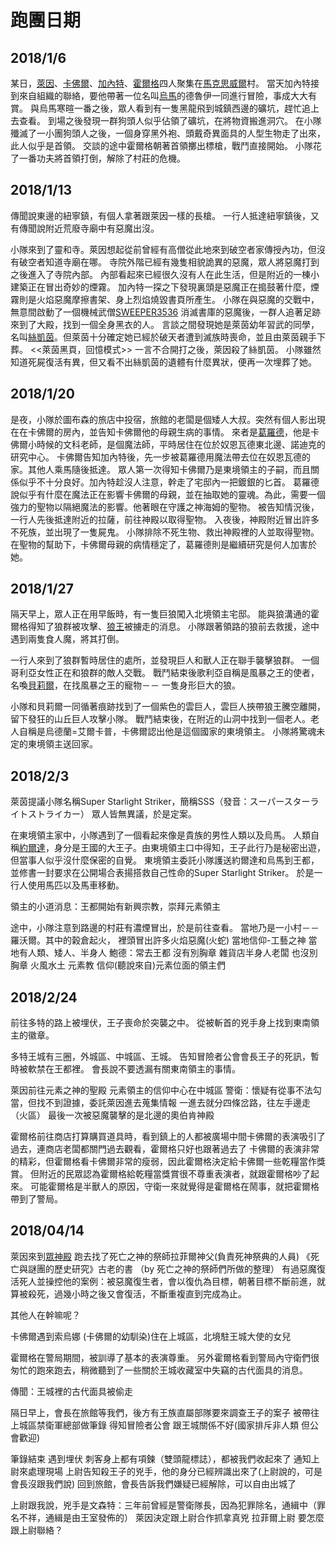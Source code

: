 <!-- TITLE: 流水帳 -->
<!-- SUBTITLE: 超隨便跑團流水帳，但是會慢慢變成文章…吧！ -->

# 跑團日期
## 2018/1/6
某日，[萊因](/角色/萊因)、[卡佛爾](/角色/卡佛爾)、[加內特](/角色/加內特)、[霍爾格](/角色/霍爾格)四人聚集在[馬克思威爾](/地理/馬克思威爾)村。
當天加內特接到來自組織的聯絡，要他帶著一位名叫[烏馬](/角色/烏馬)的德魯伊一同進行冒險，事成大大有賞。
與烏馬寒暄一番之後，眾人看到有一隻黑龍飛到城鎮西邊的礦坑，趕忙追上去查看。
到場之後發現一群狗頭人似乎佔領了礦坑，在將物資搬進洞穴。
在小隊殲滅了一小團狗頭人之後，一個身穿黑外袍、頭戴奇異面具的人型生物走了出來，此人似乎是首領。
交談的途中霍爾格朝著首領擲出標槍，戰鬥直接開始。
小隊花了一番功夫將首領打倒，解除了村莊的危機。

## 2018/1/13
傳聞說東邊的紐寧鎮，有個人拿著跟萊因一樣的長槍。
一行人抵達紐寧鎮後，又有傳聞說附近荒廢寺廟中有惡魔出沒。

小隊來到了靈和寺。萊因想起從前曾經有高僧從此地來到破空者家傳授內功，但沒有破空者知道寺廟在哪。
寺院外階已經有幾隻相貌詭異的惡魔，眾人將惡魔打到之後進入了寺院內部。
內部看起來已經很久沒有人在此生活，但是附近的一棟小建築正在冒出奇妙的煙霧。
加內特一探之下發現裏頭是惡魔正在搗鼓著什麼，煙霧則是火焰惡魔摩擦書架、身上烈焰燒毀書頁所產生。
小隊在與惡魔的交戰中，無意間啟動了一個機械武僧[SWEEPER3536](/角色/SWEEPER3536) 
消滅書庫的惡魔後，一群人追著足跡來到了大殿，找到一個全身黑衣的人。
言談之間發現她是萊茵幼年習武的同學，名叫[絲凱茵](/角色/絲凱茵)。但萊茵十分確定她已經於破天者遭到滅族時喪命，並且由萊茵親手下葬。
<<萊茵黑頁，回憶模式>>
一言不合開打之後，萊因殺了絲凱茵。
小隊雖然知道死屍復活有異，但又看不出絲凱茵的遺體有什麼異狀，便再一次埋葬了她。

## 2018/1/20
是夜，小隊於圖布森的旅店中投宿，旅館的老闆是個矮人大叔。突然有個人影出現在在卡佛爾的房內，並告知卡佛爾他的母親生病的事情。
來者是[葛羅德](/角色/葛羅德)，他是卡佛爾小時候的文科老師，是個魔法師，平時居住在位於奴恩瓦德東北邊、諾迪克的研究中心。
卡佛爾告知加內特後，先一步被葛羅德用魔法帶去位在奴恩瓦德的家。其他人乘馬隨後抵達。
眾人第一次得知卡佛爾乃是東境領主的子嗣，而且關係似乎不十分良好。加內特趁沒人注意，幹走了宅邸內一把鍍銀的匕首。
葛羅德說似乎有什麼在魔法正在影響卡佛爾的母親，並在抽取她的靈魂。為此，需要一個強力的聖物以隔絕魔法的影響。他著眼在守護之神海姆的聖物。
被告知情況後，一行人先後抵達附近的拉薩，前往神殿以取得聖物。
入夜後，神殿附近冒出許多不死族，並出現了一隻屍鬼。
小隊排除不死生物、救出神殿裡的人並取得聖物。在聖物的幫助下，卡佛爾母親的病情穩定了，葛羅德則是繼續研究是何人加害於她。

## 2018/1/27
隔天早上，眾人正在用早飯時，有一隻巨狼闖入北境領主宅邸。
能與狼溝通的霍爾格得知了狼群被攻擊、[狼王](/角色/狼王)被擄走的消息。
小隊跟著領路的狼前去救援，途中遇到兩隻食人魔，將其打倒。

一行人來到了狼群暫時居住的處所，並發現巨人和獸人正在聯手襲擊狼群。
一個哥利亞女性正在和狼群的敵人交戰。
戰鬥結束後歌利亞自稱是風暴之王的使者，名喚[貝莉爾](/角色/貝莉爾)，在找風暴之王的寵物－－ 一隻身形巨大的狼。

小隊和貝莉爾一同循著痕跡找到了一個紫色的雲巨人，雲巨人挾帶狼王騰空離開，留下發狂的山丘巨人攻擊小隊。
戰鬥結束後，在附近的山洞中找到一個老人。老人自稱是烏德蘭=艾爾卡普，卡佛爾認出他是這個國家的東境領主。
小隊將驚魂未定的東境領主送回家。

## 2018/2/3
萊茵提議小隊名稱Super Starlight Striker，簡稱SSS（發音：スーパースターライトストライカー）
眾人皆無異議，於是定案。

在東境領主家中，小隊遇到了一個看起來像是貴族的男性人類以及烏馬。
人類自稱[約爾達](/角色/約爾達)，身分是王國的大王子。由東境領主口中得知，王子此行乃是秘密出遊，但當事人似乎沒什麼保密的自覺。
東境領主委託小隊護送約爾達和烏馬到王都，並修書一封要求在公開場合表揚搭救自己性命的Super Starlight Striker。
於是一行人使用馬匹以及馬車移動。

領主的小道消息：王都開始有新興宗教，崇拜元素領主

途中，小隊注意到路邊的村莊有濃煙冒出，於是前往查看。
當地乃是一小村－－羅沃爾。其中的榖倉起火，
裡頭冒出許多火焰惡魔(火蛇)
當地信仰-工藝之神
當地有人類、矮人、半身人
鮑德：常去王都 沒有別胸章
雜貨店半身人老闆 也沒別胸章
火風水土 元素教 信仰(聽說來自)元素位面的領主們

## 2018/2/24
前往多特的路上被埋伏，王子喪命於突襲之中。
從被斬首的兇手身上找到東南領主的徽章。

多特王城有三圈，外城區、中城區、王城。
告知冒險者公會會長王子的死訊，暫時被軟禁在王都裡。
會長說不要透漏有關東南領主的事情。

萊因前往元素之神的聖殿
元素領主的信仰中心在中城區
警衛：懷疑有從事不法勾當，但找不到證據，委託萊因進去蒐集情報
一進去就分四條岔路，往左手邊走（火區）
最後一次被惡魔襲擊的是北邊的奧伯肯神殿

霍爾格前往商店打算購買道具時，看到鎮上的人都被廣場中間卡佛爾的表演吸引了過去，連商店老闆都關門過去觀看，霍爾格只好也跟著過去了
卡佛爾的表演非常的精彩，但霍爾格看卡佛爾非常的瘦弱，因此霍爾格決定給卡佛爾一些乾糧當作獎賞。
但附近的民眾認為霍爾格給乾糧當獎賞很不尊重表演者，就跟霍爾格吵了起來。
可能霍爾格是半獸人的原因，守衛一來就覺得是霍爾格在鬧事，就把霍爾格帶到了警局。

## 2018/04/14
萊因來到[眾神殿](/組織/眾神殿)
跑去找了死亡之神的祭師拉菲爾神父(負責死神祭典的人員)
《死亡與謎團的歷史研究》古老的書 （by 死亡之神的祭師們所做的整理）
有過惡魔復活死人並操控他的案例：被惡魔復生者，會以復仇為目標，朝著目標不斷前進，就算被殺死，過幾小時之後又會復活，不斷重複直到完成為止。

其他人在幹嘛呢？

卡佛爾遇到索烏娜 (卡佛爾的幼馴染)住在上城區，北境駐王城大使的女兒

霍爾格在警局期間，被訓導了基本的表演尊重。
另外霍爾格看到警局內守衛們很匆忙的跑來跑去，稍微聽到了一些關於王城收藏室中失竊的古代面具的消息。

傳聞：王城裡的古代面具被偷走


隔日早上，會長在旅館等我們，後方有王族直屬部隊要來調查王子的案子
被帶往上城區禁衛軍總部做筆錄
得知冒險者公會 跟王城關係不好(國家排斥非人類 但公會歡迎)

筆錄結束
遇到埋伏
刺客身上都有項鍊（雙頭龍標誌），都被我們收起來了
通知上尉來處理現場
上尉告知殺王子的兇手，他的身分已經辨識出來了(上尉說的，可是會長沒跟我們說)
回到旅館，會長告訴我們嫌疑已經解除，可以自由出城了

上尉跟我說，兇手是文森特：三年前曾經是警衛隊長，因為犯罪除名，通緝中（罪名不祥，通緝是由王室發佈的）
萊因決定跟上尉合作抓拿真兇
拉菲爾上尉
要怎麼跟上尉聯絡？


